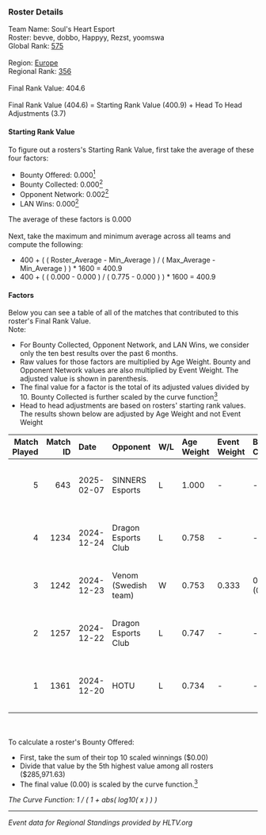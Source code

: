 ### Roster Details<br />
Team Name: Soul's Heart Esport<br />
Roster: bevve, dobbo, Happyy, Rezst, yoomswa<br />
Global Rank: [575](../../standings_global_2025_02_28.md)<br />
<br />
Region: [Europe]( ../../standings_europe_2025_02_28.md)<br />
Regional Rank: [356]( ../../standings_europe_2025_02_28.md)<br />
<br />
Final Rank Value:  404.6<br />
<br />
Final Rank Value (404.6) = Starting Rank Value (400.9) + Head To Head Adjustments (3.7)<br />

#### Starting Rank Value<br />
To figure out a rosters's Starting Rank Value, first take the average of these four factors:<br />
- Bounty Offered: 0.000[<sup>1</sup>](#table2)
- Bounty Collected: 0.000[<sup>2</sup>](#table1)
- Opponent Network: 0.002[<sup>2</sup>](#table1)
- LAN Wins: 0.000[<sup>2</sup>](#table1)

The average of these factors is 0.000<br />
<br />
Next, take the maximum and minimum average across all teams and compute the following:<br />
- 400 + ( ( Roster_Average - Min_Average ) / ( Max_Average - Min_Average ) ) * 1600 = 400.9
- 400 + ( ( 0.000 - 0.000 ) / ( 0.775 - 0.000 ) ) * 1600 = 400.9


#### Factors<br />
Below you can see a table of all of the matches that contributed to this roster's Final Rank Value.<br />
Note:<br />

- For Bounty Collected, Opponent Network, and LAN Wins, we consider only the ten best results over the past 6 months.
- Raw values for those factors are multiplied by Age Weight. Bounty and Opponent Network values are also multiplied by Event Weight. The adjusted value is shown in parenthesis.
- The final value for a factor is the total of its adjusted values divided by 10. Bounty Collected is further scaled by the curve function[<sup>3</sup>](#curveFunction)
- Head to head adjustments are based on rosters' starting rank values. The results shown below are adjusted by Age Weight and not Event Weight
<span id="table1"></span><br />


| Match Played | Match ID | Date       | Opponent             | W/L | Age Weight | Event Weight | Bounty Collected | Opponent Network | LAN Wins  | H2H Adj. | Roster                                |
| -: | -: | :- | :- | :- | :- | :- | :- | :- | :- | -: | :- |
|            5 |      643 | 2025-02-07 | SINNERS Esports      | L   | 1.000      | -            | -                | -                | -         |    -1.10 | bevve, dobbo, Happyy, Rezst, yoomswa  |
|            4 |     1234 | 2024-12-24 | Dragon Esports Club  | L   | 0.758      | -            | -                | -                | -         |    -3.84 | bevve, DEPRESHN, Rezst, sSen, yoomswa |
|            3 |     1242 | 2024-12-23 | Venom (Swedish team) | W   | 0.753      | 0.333        | 0.000 (0.000)    | 0.068 (0.017)    | 0 (0.000) |    14.58 | bevve, DEPRESHN, dobbo, Rezst, sSen   |
|            2 |     1257 | 2024-12-22 | Dragon Esports Club  | L   | 0.747      | -            | -                | -                | -         |    -3.37 | bevve, DEPRESHN, Rezst, sSen, yoomswa |
|            1 |     1361 | 2024-12-20 | HOTU                 | L   | 0.734      | -            | -                | -                | -         |    -2.59 | bevve, Diviiii, Rezst, sSen, yoomswa  |

<br />
<span id="table2"></span><br />
To calculate a roster's Bounty Offered:<br />

- First, take the sum of their top 10 scaled winnings ($0.00)
- Divide that value by the 5th highest value among all rosters ($285,971.63)
- The final value (0.00) is scaled by the curve function.[<sup>3</sup>](#curveFunction)

<span id="curveFunction"></span>_The Curve Function: 1 / ( 1 + abs( log10( x ) ) )_<br />

---
_Event data for Regional Standings provided by HLTV.org_<br />
